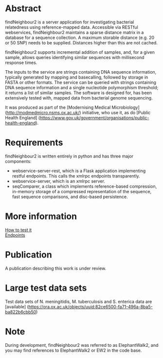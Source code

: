 # Abstract
findNeighbour2 is a server application for investigating bacterial relatedness using reference-mapped data.
Accessible via RESTful webservices, findNeighbour2 maintains a sparse distance matrix in a database
for a sequence collection.  A maximum storable distance (e.g. 20 or 50 SNP) needs to be supplied.  Distances higher than this are
not cached.

findNeighbour2 supports incremental addition of samples, and, for a given sample, allows queries identifying similar sequences
with millisecond response times.

The inputs to the service are strings containing DNA sequence information, typically generated by mapping and basecalling, followed by storage in FASTA or other formats.
The service can be queried with strings containing DNA sequence information and a single nucleotide polymorphism threshold; it returns a list of similar samples.
The software is designed for, has been extensively tested with, mapped data from bacterial genome sequencing.

It was produced as part of the [Modernising Medical Microbiology] (http://modmedmicro.nsms.ox.ac.uk/) initiative, who use it, as do [Public Health England] (https://www.gov.uk/government/organisations/public-health-england).

# Requirements
findNeighbour2 is written entirely in python and has three major components:
* webservice-server-rest, which is a Flask application implementing restful endpoints.  This calls the xmlrpc endpoints transparently.
* webservice-server, which is an xmlrpc server. 
* seqComparer, a class which implements reference-based compression, in-memory storage of a compressed representation of the sequence,
fast sequence comparisons, and disc-based persistence. 

# More information
[How to test it](doc/HowToTest.md)  
[Endpoints](doc/endpoints.md)

# Publication
A publication describing this work is under review. 

# Large test data sets
Test data sets of N. meningitidis, M. tuberculosis and S. enterica data are [available] (https://ora.ox.ac.uk/objects/uuid:82ce6500-fa71-496a-8ba5-ba822b6cbb50)

# Note
During development, findNeighbour2 was referred to as ElephantWalk2, and you may find references to ElephantWalk2 or EW2 in the code base.
